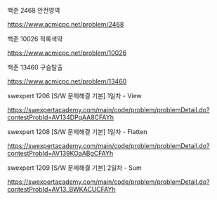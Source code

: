 백준 2468 안전영역

https://www.acmicpc.net/problem/2468

백준 10026 적록색약

https://www.acmicpc.net/problem/10026

백준 13460 구슬탈출

https://www.acmicpc.net/problem/13460

swexpert 1206 [S/W 문제해결 기본] 1일차 - View

https://swexpertacademy.com/main/code/problem/problemDetail.do?contestProbId=AV134DPqAA8CFAYh

swexpert 1208 [S/W 문제해결 기본] 1일차 - Flatten

https://swexpertacademy.com/main/code/problem/problemDetail.do?contestProbId=AV139KOaABgCFAYh

swexpert 1209 [S/W 문제해결 기본] 2일차 - Sum

https://swexpertacademy.com/main/code/problem/problemDetail.do?contestProbId=AV13_BWKACUCFAYh
